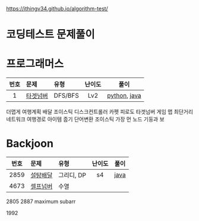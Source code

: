 https://ithingv34.github.io/algorithm-test/


# 코딩테스트 문제풀이 


# 프로그래머스
| 번호 |  문제  | 유형   |         난이도          |        풀이        |
|:---:	|:---	|:---	|:--:|:---:|
|1|[타겟넘버](zerobase/problem/1) |DFS/BFS| Lv2 |[python](../programmers/43165/solution.py), [java](../programmers/43165/Solution.java)|
더맵게
여행계획
배달 
조이스틱
디스크컨트롤러
카펫
피로도
타겟넘버
게임 맵 최단거리
네트워크
여행경로
아이템 줍기
단어변환
조이스틱
가장 먼 노드
기둥과 보


# Backjoon

| 번호 |  문제  | 유형   |         난이도          |        풀이        |
|:---:	|:---	|:---	|:--:|:---:|
|2859|[설탕배달](https://www.acmicpc.net/problem/2839)|그리디, DP|s4| [java](backjoon/problem/2839/java/Main.java)||
|4673|[셀프넘버](https://www.acmicpc.net/problem/4673)|수열| 
2805
2887
maximum subarr

1992
